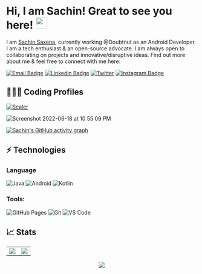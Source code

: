 # Hi, I am Sachin! Great to see you here! <img src="https://raw.githubusercontent.com/thepranaygupta/thepranaygupta/main/src/wave.gif" width="30px" height="30px">

I am [Sachin Saxena](http://saxenasachin.github.io/), currently working @Doubtnut as an Android Developer. I am a tech enthusiast & an open-source advocate. I am always open to collaborating on projects and innovative/disruptive ideas. Find out more about me & feel free to connect with me here:

[![Email Badge](https://img.shields.io/badge/-Email-c14438?style=flat-square&logo=Gmail&logoColor=white&link=mailto:sachin.saxena1790@gmail.com)](mailto:sachin.saxena1790@gmail.com)
[![Linkedin Badge](https://img.shields.io/badge/-LinkedIn-blue?style=flat-square&logo=Linkedin&logoColor=white&link=https://www.linkedin.com/in/sachin1790/)](https://www.linkedin.com/in/sachin1790/)
[![Twitter](https://img.shields.io/badge/Twitter-1DA1F2?style=flat-square&logo=twitter&logoColor=white)](https://twitter.com/saxenakrsachin)
[![Instagram Badge](https://img.shields.io/badge/-Instagram-purple?style=flat-square&logo=instagram&logoColor=white&link=https://www.instagram.com/saxenakrsachin//)](https://www.instagram.com/saxenakrsachin/)

## 👨🏻‍💻 Coding Profiles

[![Scaler](https://img.shields.io/badge/-Scaler-16a2ff?style=flat-square&logo=Scaler&logoColor=white)](https://www.scaler.com/academy/profile/f21895cfb0ee/)

![Screenshot 2022-06-18 at 10 55 09 PM](https://user-images.githubusercontent.com/22069181/174449802-69b8a371-214a-4104-bfeb-960a93e377e0.png)

[![Sachin's GitHub activity graph](https://activity-graph.herokuapp.com/graph?username=saxenasachin&theme=xcode)](https://github.com/saxenasachin)

## ⚡ Technologies

### Language

![Java](https://img.shields.io/badge/-java-E34A86?style=flat-square&logo=java)
![Android](https://img.shields.io/badge/-Android-black?style=flat-square&logo=Android)
![Kotlin](https://img.shields.io/badge/-Kotlin-00599C?style=flat-square&logo=kotlin)

### Tools:

![GitHub Pages](https://img.shields.io/badge/GitHub%20Pages-%23327FC7.svg?logo=github&style=flat-square&logoColor=white)
![Git](https://img.shields.io/badge/-Git-black?style=flat-square&logo=git)
![VS Code](https://img.shields.io/badge/-VS%20Code-007ACC?style=flat-square&logo=visual-studio-code)

## 📈 Stats

<table>
    <tr>
        <td>
            <img src="https://github-readme-stats.vercel.app/api?username=saxenasachin&include_all_commits=true&count_private=true&show_icons=true&line_height=20&theme=tokyonight"/>
        <td><img src="https://github-readme-stats.vercel.app/api/top-langs?username=saxenasachin&show_icons=true&locale=en&layout=compact&theme=tokyonight" />
        </td>
    </tr>
</table>
<p align="center">
    <img align="center" src="https://github-readme-streak-stats.herokuapp.com/?user=saxenasachin&theme=tokyonight" />
</p>
